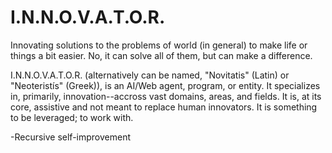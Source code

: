 # I.N.N.O.V.A.T.O.R.
Innovating solutions to the problems of world (in general) to make life or things a bit easier. No, it can solve all of them, but can make a difference.

I.N.N.O.V.A.T.O.R. (alternatively can be named, "Novitatis" (Latin) or "Neoteristís" (Greek)), is an AI/Web agent, program, or entity. It specializes in, primarily, innovation--accross vast domains, areas, and fields. It is, at its core, assistive and not meant to replace human innovators. It is something to be leveraged; to work with.

-Recursive self-improvement
